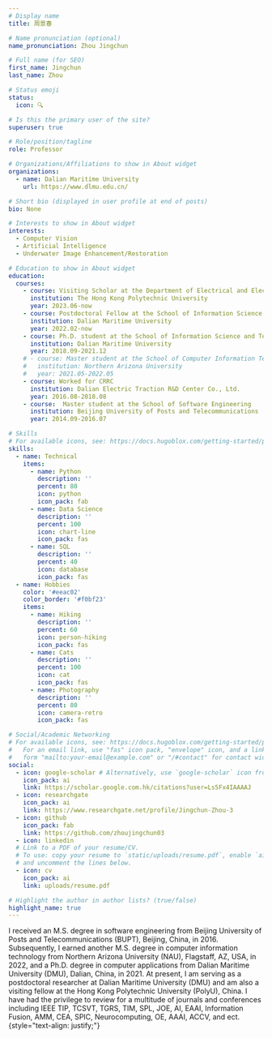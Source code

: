 ```yaml
---
# Display name
title: 周景春

# Name pronunciation (optional)
name_pronunciation: Zhou Jingchun

# Full name (for SEO)
first_name: Jingchun
last_name: Zhou

# Status emoji
status:
  icon: 🔍

# Is this the primary user of the site?
superuser: true

# Role/position/tagline
role: Professor

# Organizations/Affiliations to show in About widget
organizations:
  - name: Dalian Maritime University
    url: https://www.dlmu.edu.cn/

# Short bio (displayed in user profile at end of posts)
bio: None

# Interests to show in About widget
interests:
  - Computer Vision
  - Artificial Intelligence
  - Underwater Image Enhancement/Restoration

# Education to show in About widget
education:
  courses:
    - course: Visiting Scholar at the Department of Electrical and Electronic Engineering
      institution: The Hong Kong Polytechnic University
      year: 2023.06-now
    - course: Postdoctoral Fellow at the School of Information Science and Technology
      institution: Dalian Maritime University
      year: 2022.02-now
    - course: Ph.D. student at the School of Information Science and Technology
      institution: Dalian Maritime University
      year: 2018.09-2021.12
    # - course: Master student at the School of Computer Information Technology
    #   institution: Northern Arizona University
    #   year: 2021.05-2022.05
    - course: Worked for CRRC
      institution: Dalian Electric Traction R&D Center Co., Ltd.
      year: 2016.08-2018.08
    - course:  Master student at the School of Software Engineering
      institution: Beijing University of Posts and Telecommunications
      year: 2014.09-2016.07

# Skills
# For available icons, see: https://docs.hugoblox.com/getting-started/page-builder/#icons
skills:
  - name: Technical
    items:
      - name: Python
        description: ''
        percent: 80
        icon: python
        icon_pack: fab
      - name: Data Science
        description: ''
        percent: 100
        icon: chart-line
        icon_pack: fas
      - name: SQL
        description: ''
        percent: 40
        icon: database
        icon_pack: fas
  - name: Hobbies
    color: '#eeac02'
    color_border: '#f0bf23'
    items:
      - name: Hiking
        description: ''
        percent: 60
        icon: person-hiking
        icon_pack: fas
      - name: Cats
        description: ''
        percent: 100
        icon: cat
        icon_pack: fas
      - name: Photography
        description: ''
        percent: 80
        icon: camera-retro
        icon_pack: fas

# Social/Academic Networking
# For available icons, see: https://docs.hugoblox.com/getting-started/page-builder/#icons
#   For an email link, use "fas" icon pack, "envelope" icon, and a link in the
#   form "mailto:your-email@example.com" or "/#contact" for contact widget.
social:
  - icon: google-scholar # Alternatively, use `google-scholar` icon from `ai` icon pack
    icon_pack: ai
    link: https://scholar.google.com.hk/citations?user=Ls5Fx4IAAAAJ
  - icon: researchgate
    icon_pack: ai
    link: https://www.researchgate.net/profile/Jingchun-Zhou-3
  - icon: github
    icon_pack: fab
    link: https://github.com/zhoujingchun03
  - icon: linkedin
  # Link to a PDF of your resume/CV.
  # To use: copy your resume to `static/uploads/resume.pdf`, enable `ai` icons in `params.yaml`,
  # and uncomment the lines below.
  - icon: cv
    icon_pack: ai
    link: uploads/resume.pdf

# Highlight the author in author lists? (true/false)
highlight_name: true
---
```


I received an M.S. degree in software engineering from Beijing University of Posts and Telecommunications (BUPT), Beijing, China, in 2016. Subsequently, I earned another M.S. degree in computer information technology from Northern Arizona University (NAU), Flagstaff, AZ, USA, in 2022, and a Ph.D. degree in computer applications from Dalian Maritime University (DMU), Dalian, China, in 2021. At present, I am serving as a postdoctoral researcher at Dalian Maritime University (DMU) and am also a visiting fellow at the Hong Kong Polytechnic University (PolyU), China. I have had the privilege to review for a multitude of journals and conferences including IEEE TIP, TCSVT, TGRS, TIM, SPL, JOE, AI, EAAI, Information Fusion, AMM, CEA, SPIC, Neurocomputing, OE, AAAI, ACCV, and ect.
{style="text-align: justify;"}

